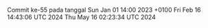 Commit ke-55 pada tanggal Sun Jan 01 14:00 2023 +0100
Fri Feb 16 14:43:06 UTC 2024
Thu May 16 02:23:34 UTC 2024
